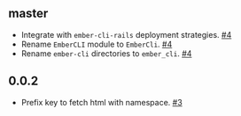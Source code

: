 master
------

* Integrate with `ember-cli-rails` deployment strategies. [#4]
* Rename `EmberCLI` module to `EmberCli`. [#4]
* Rename `ember-cli` directories to `ember_cli`. [#4]

[#4]: https://github.com/seanpdoyle/ember-cli-rails-deploy-redis/pull/4

0.0.2
-----

* Prefix key to fetch html with namespace. [#3]

[#3]: https://github.com/seanpdoyle/ember-cli-rails-deploy-redis/pull/3
